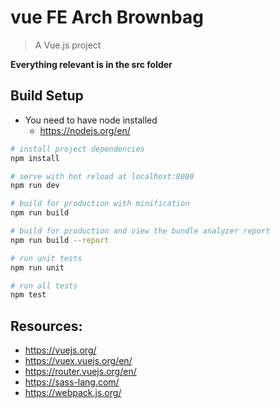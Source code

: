 # vue FE Arch Brownbag

> A Vue.js project

**Everything relevant is in the src folder**

## Build Setup

* You need to have node installed 
  * https://nodejs.org/en/ 

``` bash
# install project dependencies
npm install

# serve with hot reload at localhost:8080
npm run dev

# build for production with minification
npm run build

# build for production and view the bundle analyzer report
npm run build --report

# run unit tests
npm run unit

# run all tests
npm test
```

## Resources:
* https://vuejs.org/ 
* https://vuex.vuejs.org/en/
* https://router.vuejs.org/en/ 
* https://sass-lang.com/ 
* https://webpack.js.org/ 

